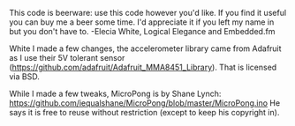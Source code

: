 This code is beerware: use this code however you'd like. 
If you find it useful you can buy me a beer some time. 
I'd appreciate it if you left my name in but you don't have to.
-Elecia White, Logical Elegance and Embedded.fm

White I made a few changes, the accelerometer library came 
from Adafruit as I use their 5V tolerant sensor
(https://github.com/adafruit/Adafruit_MMA8451_Library). 
That is licensed via BSD.

While I made a few tweaks, MicroPong is by Shane Lynch:
https://github.com/iequalshane/MicroPong/blob/master/MicroPong.ino
He says it is free to reuse without restriction (except to keep
his copyright in). 

